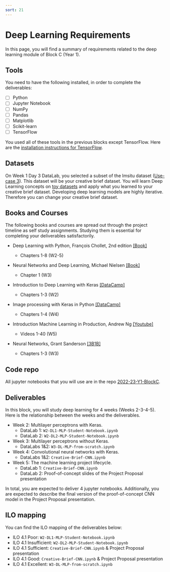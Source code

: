 ```yaml
---
sort: 21
---
```


# Deep Learning Requirements

In this page, you will find a summary of requirements related to the deep learning module of Block C (Year 1).

## Tools

You need to have the following installed, in order to complete the deliverables:

- [ ] Python
- [ ] Jupyter Notebook
- [ ] NumPy
- [ ] Pandas
- [ ] Matplotlib
- [ ] Scikit-learn
- [ ] TensorFlow

You used all of these tools in the previous blocks except TensorFlow. Here are the [installation instructions for TensorFlow](https://www.tensorflow.org/install).

## Datasets

On Week 1 Day 3 DataLab, you selected a subset of the Imsitu dataset ([Use-case 3](https://adsai.buas.nl/Study%20Content/Responsible%20and%20Explainable%20AI/UseCases.html#use-case-3-create-a-subset-of-images-from-the-original-dataset)). This dataset will be your creative brief dataset. You will learn Deep Learning concepts on [toy datasets](https://scikit-learn.org/stable/datasets/toy_dataset.html) and apply what you learned to your creative brief dataset. Developing deep learning models are highly iterative. Therefore you can change your creative brief dataset.


## Books and Courses

The following books and courses are spread out through the project timeline as self study assignments. Studying them is essential for completing your deliverables satisfactorily.

- Deep Learning with Python, François Chollet, 2nd edition [[Book]](https://www.manning.com/books/deep-learning-with-python-second-edition)
  - Chapters 1-8 (W2-5)

- Neural Networks and Deep Learning, Michael Nielsen [[Book]](http://neuralnetworksanddeeplearning.com/)
  - Chapter 1 (W3)

- Introduction to Deep Learning with Keras [[DataCamp]](https://app.datacamp.com/learn/courses/introduction-to-deep-learning-with-keras)
  - Chapters 1-3 (W2)

- Image processing with Keras in Python [[DataCamp]](https://app.datacamp.com/learn/courses/image-processing-with-keras-in-python)
  - Chapters 1-4 (W4)

- Introduction Machine Learning in Production, Andrew Ng [[Youtube]](https://www.youtube.com/playlist?list=PLkDaE6sCZn6GMoA0wbpJLi3t34Gd8l0aK)
  - Videos 1-40 (W5)

- Neural Networks, Grant Sanderson [[3B1B]](https://www.3blue1brown.com/topics/neural-networks)
  - Chapters 1-3 (W3)

## Code repo

All jupyter notebooks that you will use are in the repo [2022-23-Y1-BlockC](https://github.com/BredaUniversityADSAI/2022-23-Y1-BlockC).

## Deliverables

In this block, you will study deep learning for 4 weeks (Weeks 2-3-4-5). Here is the relationship between the weeks and the deliverables.
- Week 2: Multilayer perceptrons with Keras.
  - DataLab 1: `W2-DL1-MLP-Student-Notebook.ipynb`
  - DataLab 2: `W2-DL2-MLP-Student-Notebook.ipynb`
- Week 3: Multilayer perceptrons without Keras.
  - DataLabs 1&2: `W3-DL-MLP-from-scratch.ipynb`
- Week 4: Convolutional neural networks with Keras.
  - DataLabs 1&2: `Creative-Brief-CNN.ipynb`
- Week 5: The machine learning project lifecycle.
  - DataLab 1: `Creative-Brief-CNN.ipynb`
  - DataLab 2: Proof-of-concept slides of the Project Proposal presentation

In total, you are expected to deliver 4 jupyter notebooks. Additionally, you are expected to describe the final version of the proof-of-concept CNN model in the Project Proposal presentation. 

## ILO mapping

You can find the ILO mapping of the deliverables below:

- ILO 4.1 Poor: `W2-DL1-MLP-Student-Notebook.ipynb`
- ILO 4.1 Insufficient: `W2-DL2-MLP-Student-Notebook.ipynb`
- ILO 4.1 Sufficient: `Creative-Brief-CNN.ipynb` & Project Proposal presentation
- ILO 4.1 Good: `Creative-Brief-CNN.ipynb` & Project Proposal presentation
- ILO 4.1 Excellent: `W3-DL-MLP-from-scratch.ipynb`



